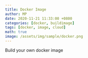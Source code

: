 ```yaml
---
title: Docker Image
author: MP
date: 2020-11-21 11:33:00 +0800
categories: [docker, buildimage]
tags: [docker, image, cloud]
math: true
image: /assets/img/sample/docker.png
---
```


Build your own docker image
